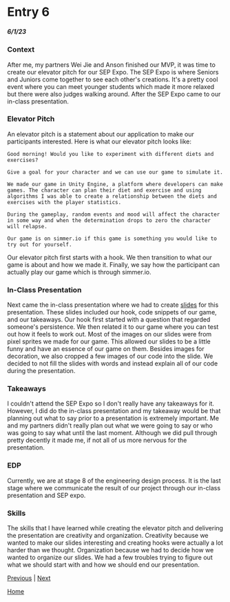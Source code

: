 # Entry 6
##### 6/1/23

### Context

After me, my partners Wei Jie and Anson finished our MVP, it was time to create our elevator pitch for our SEP Expo. The SEP Expo is where Seniors and Juniors come together to see each other's creations. It's a pretty cool event where you can meet younger students which made it more relaxed but there were also judges walking around. After the SEP Expo came to our in-class presentation.

### Elevator Pitch

An elevator pitch is a statement about our application to make our participants interested. Here is what our elevator pitch looks like:

```
Good morning! Would you like to experiment with different diets and exercises?

Give a goal for your character and we can use our game to simulate it. 

We made our game in Unity Engine, a platform where developers can make games. The character can plan their diet and exercise and using algorithms I was able to create a relationship between the diets and exercises with the player statistics. 

During the gameplay, random events and mood will affect the character in some way and when the determination drops to zero the character will relapse. 

Our game is on simmer.io if this game is something you would like to try out for yourself.
```

Our elevator pitch first starts with a hook. We then transition to what our game is about and how we made it. Finally, we say how the participant can actually play our game which is through simmer.io.


### In-Class Presentation

Next came the in-class presentation where we had to create [slides](https://docs.google.com/presentation/d/11ajfFoeoqKRSPMX9b9ycLiQGgvxpchA8KAXkhBB1ST8/edit?usp=sharing) for this presentation. These slides included our hook, code snippets of our game, and our takeaways. Our hook first started with a question that regarded someone's persistence. We then related it to our game where you can test out how it feels to work out. Most of the images on our slides were from pixel sprites we made for our game. This allowed our slides to be a little funny and have an essence of our game on them. Besides images for decoration, we also cropped a few images of our code into the slide. We decided to not fill the slides with words and instead explain all of our code during the presentation.


### Takeaways

I couldn't attend the SEP Expo so I don't really have any takeaways for it. However, I did do the in-class presentation and my takeaway would be that planning out what to say prior to a presentation is extremely important. Me and my partners didn't really plan out what we were going to say or who was going to say what until the last moment. Although we did pull through pretty decently it made me, if not all of us more nervous for the presentation.


### EDP

Currently, we are at stage 8 of the engineering design process. It is the last stage where we communicate the result of our project through our in-class presentation and SEP expo.

### Skills

The skills that I have learned while creating the elevator pitch and delivering the presentation are creativity and organization. Creativity because we wanted to make our slides interesting and creating hooks were actually a lot harder than we thought. Organization because we had to decide how we wanted to organize our slides. We had a few troubles trying to figure out what we should start with and how we should end our presentation.



[Previous](entry05.md) | [Next](entry07.md)

[Home](../README.md)

